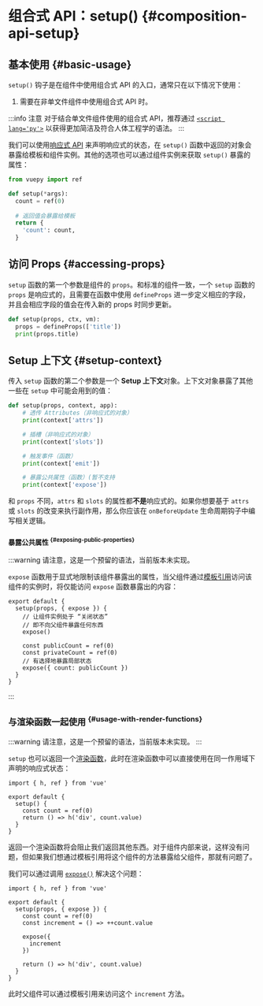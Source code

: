 # 组合式 API：setup() {#composition-api-setup}

## 基本使用 {#basic-usage}

`setup()` 钩子是在组件中使用组合式 API 的入口，通常只在以下情况下使用：

1. 需要在非单文件组件中使用组合式 API 时。

[//]: # (2. 需要在基于选项式 API 的组件中集成基于组合式 API 的代码时。)

:::info 注意
对于结合单文件组件使用的组合式 API，推荐通过 [`<script lang='py'>`](/api/sfc-script-setup) 以获得更加简洁及符合人体工程学的语法。
:::

我们可以使用[响应式 API](./reactivity-core) 来声明响应式的状态，在 `setup()` 函数中返回的对象会暴露给模板和组件实例。其他的选项也可以通过组件实例来获取 `setup()` 暴露的属性：

```py
from vuepy import ref

def setup(*args):
  count = ref(0)
  
  # 返回值会暴露给模板
  return {
    'count': count,
  }
```

<!-- todo 暂不支持

```vue
<script>
import { ref } from 'vue'

export default {
  setup() {
    const count = ref(0)

    // 返回值会暴露给模板和其他的选项式 API 钩子
    return {
      count
    }
  },

  mounted() {
    console.log(this.count) // 0
  }
}
</script>

<template>
  <button @click="count++">{{ count }}</button>
</template>
```

在模板中访问从 `setup` 返回的 [ref](/api/reactivity-core#ref) 时，它会[自动浅层解包](/guide/essentials/reactivity-fundamentals#deep-reactivity)，因此你无须再在模板中为它写 `.value`。当通过 `this` 访问时也会同样如此解包。

`setup()` 自身并不含对组件实例的访问权，即在 `setup()` 中访问 `this` 会是 `undefined`。你可以在选项式 API 中访问组合式 API 暴露的值，但反过来则不行。

`setup()` 应该*同步地*返回一个对象。唯一可以使用 `async setup()` 的情况是，该组件是 [Suspense](../guide/built-ins/suspense) 组件的后裔。

-->

## 访问 Props {#accessing-props}

`setup` 函数的第一个参数是组件的 `props`。和标准的组件一致，一个 `setup` 函数的 `props` 是响应式的，且需要在函数中使用 `defineProps` 进一步定义相应的字段， 并且会相应字段的值会在传入新的 props 时同步更新。

```py
def setup(props, ctx, vm):
  props = defineProps(['title'])
  print(props.title)
```

<!-- todo 暂不支持
```js
export default {
  props: {
    title: String
  },
  setup(props) {
    console.log(props.title)
  }
}
```

请注意如果你解构了 `props` 对象，解构出的变量将会丢失响应性。因此我们推荐通过 `props.xxx` 的形式来使用其中的 props。

如果你确实需要解构 `props` 对象，或者需要将某个 prop 传到一个外部函数中并保持响应性，那么你可以使用 [toRefs()](./reactivity-utilities#torefs) 和 [toRef()](/api/reactivity-utilities#toref) 这两个工具函数：

```js
import { toRefs, toRef } from 'vue'

export default {
  setup(props) {
    // 将 `props` 转为一个其中全是 ref 的对象，然后解构
    const { title } = toRefs(props)
    // `title` 是一个追踪着 `props.title` 的 ref
    console.log(title.value)

    // 或者，将 `props` 的单个属性转为一个 ref
    const title = toRef(props, 'title')
  }
}
```
-->

## Setup 上下文 {#setup-context}

传入 `setup` 函数的第二个参数是一个 **Setup 上下文**对象。上下文对象暴露了其他一些在 `setup` 中可能会用到的值：

```py
def setup(props, context, app):
    # 透传 Attributes（非响应式的对象）
    print(context['attrs'])

    # 插槽（非响应式的对象）
    print(context['slots'])

    # 触发事件（函数）
    print(context['emit'])

    # 暴露公共属性（函数）(暂不支持
    print(context['expose'])
```

<!-- todo 暂不支持
该上下文对象是非响应式的，可以安全地解构：

```js
export default {
  setup(props, { attrs, slots, emit, expose }) {
    ...
  }
}
```
-->

<!-- todo 暂不支持 `attrs` 和 `slots` 都是有状态的对象，它们总是会随着组件自身的更新而更新。这意味着你应当避免解构它们，并始终通过 `attrs.x` 或 `slots.x` 的形式使用其中的属性。此外还需注意，-->
和 `props` 不同，`attrs` 和 `slots` 的属性都**不是**响应式的。如果你想要基于 `attrs` 或 `slots` 的改变来执行副作用，那么你应该在 `onBeforeUpdate` 生命周期钩子中编写相关逻辑。

### <sup class=''/> 暴露公共属性 <sup class="vt-badge dev-only" data-text="Reserved" /> {#exposing-public-properties}

:::warning
请注意，这是一个预留的语法，当前版本未实现。

`expose` 函数用于显式地限制该组件暴露出的属性，当父组件通过[模板引用](/guide/essentials/template-refs#ref-on-component)访问该组件的实例时，将仅能访问 `expose` 函数暴露出的内容：

```js{5,10}
export default {
  setup(props, { expose }) {
    // 让组件实例处于 “关闭状态”
    // 即不向父组件暴露任何东西
    expose()

    const publicCount = ref(0)
    const privateCount = ref(0)
    // 有选择地暴露局部状态
    expose({ count: publicCount })
  }
}
```
:::
<!-- end revered_text -->

## <sup class='' /> 与渲染函数一起使用 <sup class="vt-badge dev-only" data-text="Reserved" /> {#usage-with-render-functions}

:::warning
请注意，这是一个预留的语法，当前版本未实现。
:::
<!-- end revered_text -->

`setup` 也可以返回一个[渲染函数](/guide/extras/render-function)，此时在渲染函数中可以直接使用在同一作用域下声明的响应式状态：

```js{6}
import { h, ref } from 'vue'

export default {
  setup() {
    const count = ref(0)
    return () => h('div', count.value)
  }
}
```

返回一个渲染函数将会阻止我们返回其他东西。对于组件内部来说，这样没有问题，但如果我们想通过模板引用将这个组件的方法暴露给父组件，那就有问题了。

我们可以通过调用 [`expose()`](#exposing-public-properties) 解决这个问题：

```js{8-10}
import { h, ref } from 'vue'

export default {
  setup(props, { expose }) {
    const count = ref(0)
    const increment = () => ++count.value

    expose({
      increment
    })

    return () => h('div', count.value)
  }
}
```

此时父组件可以通过模板引用来访问这个 `increment` 方法。
